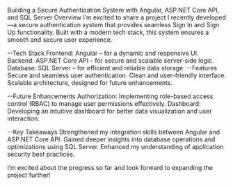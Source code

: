Building a Secure Authentication System with Angular, ASP.NET Core API, and SQL Server
 Overview
I’m excited to share a project I recently developed—a secure authentication system that provides seamless Sign In and Sign Up functionality. Built with a modern tech stack, this system ensures a smooth and secure user experience.

--Tech Stack
Frontend: Angular – for a dynamic and responsive UI.
Backend: ASP.NET Core API – for secure and scalable server-side logic.
Database: SQL Server – for efficient and reliable data storage.
--Features
 Secure and seamless user authentication.
 Clean and user-friendly interface.
 Scalable architecture, designed for future enhancements.

--Future Enhancements
 Authorization: Implementing role-based access control (RBAC) to manage user permissions effectively.
 Dashboard: Developing an intuitive dashboard for better data visualization and user interaction.
 
--Key Takeaways
 Strengthened my integration skills between Angular and ASP.NET Core API.
 Gained deeper insights into database operations and optimizations using SQL Server.
Enhanced my understanding of application security best practices.

I’m excited about the progress so far and look forward to expanding the project further!

